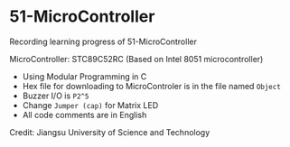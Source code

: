 # 51-MicroController
Recording learning progress of 51-MicroController

MicroController: STC89C52RC (Based on Intel 8051 microcontroller)

- Using Modular Programming in C
- Hex file for downloading to MicroControler is in the file named ``Object``
- Buzzer I/O is ``P2^5``
- Change ``Jumper (cap)`` for Matrix LED
- All code comments are in English

Credit: Jiangsu University of Science and Technology
